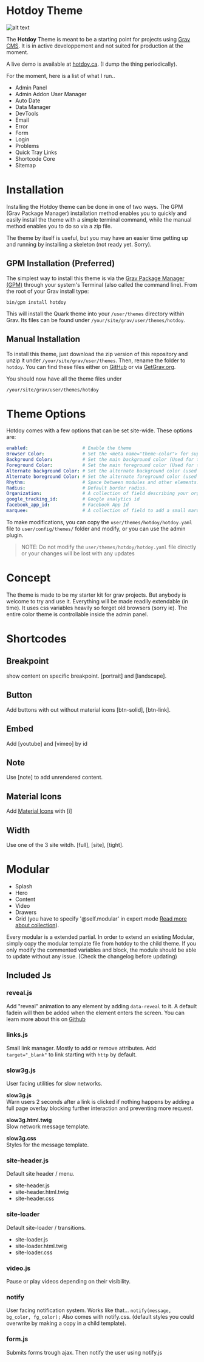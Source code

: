 # Hotdoy Theme

![alt text](https://raw.githubusercontent.com/hotdoy/grav-theme-hotdoy/master/screenshot.jpg)

The **Hotdoy** Theme is meant to be a starting point for projects using [Grav CMS](http://github.com/getgrav/grav).
It is in active developpement and not suited for production at the moment.

A live demo is available at [hotdoy.ca](https://hotdoy.ca). (I dump the thing periodically).

For the moment, here is a list of what I run..
* Admin Panel
* Admin Addon User Manager
* Auto Date
* Data Manager
* DevTools
* Email
* Error
* Form
* Login
* Problems
* Quick Tray Links
* Shortcode Core
* Sitemap

# Installation
Installing the Hotdoy theme can be done in one of two ways. The GPM (Grav Package Manager) installation method enables you to quickly and easily install the theme with a simple terminal command, while the manual method enables you to do so via a zip file.

The theme by itself is useful, but you may have an easier time getting up and running by installing a skeleton (not ready yet. Sorry).

## GPM Installation (Preferred)

The simplest way to install this theme is via the [Grav Package Manager (GPM)](http://learn.getgrav.org/advanced/grav-gpm) through your system's Terminal (also called the command line).  From the root of your Grav install type:

    bin/gpm install hotdoy

This will install the Quark theme into your `/user/themes` directory within Grav. Its files can be found under `/your/site/grav/user/themes/hotdoy`.

## Manual Installation

To install this theme, just download the zip version of this repository and unzip it under `/your/site/grav/user/themes`. Then, rename the folder to `hotdoy`. You can find these files either on [GitHub](https://github.com/getgrav/grav-theme-hotdoy) or via [GetGrav.org](http://getgrav.org/downloads/themes).

You should now have all the theme files under

    /your/site/grav/user/themes/hotdoy

# Theme Options

Hotdoy comes with a few options that can be set site-wide.  These options are:

```yaml
enabled:                    # Enable the theme
Browser Color:              # Set the <meta name="theme-color"> for supported browsers.
Background Color:           # Set the main background color (Used for text, modules and other non-interactive elements).
Foreground Color:           # Set the main foreground color (Used for text, modules and other non-interactive elements).
Alternate background Color: # Set the alternate background color (used in buttons, link and other interactive elements).
Alternate boreground Color: # Set the alternate foreground color (used in buttons, link and other interactive elements).
Rhythm:                     # Space between modules and other elements.
Radius:                     # Default border radius.
Organization:               # A collection of field describing your organization (generate schema).
google_tracking_id:         # Google analytics id
facebook_app_id:            # Facebook App Id
marquee:                    # A collection of field to add a small marquee at the top of every page.
```

To make modifications, you can copy the `user/themes/hotdoy/hotdoy.yaml` file to `user/config/themes/` folder and modify, or you can use the admin plugin.

> NOTE: Do not modify the `user/themes/hotdoy/hotdoy.yaml` file directly or your changes will be lost with any updates

# Concept
The theme is made to be my starter kit for grav projects. But anybody is welcome to try and use it.
Everything will be made readily extendable (in time). It uses css variables heavily so forget old browsers (sorry ie).
The entire color theme is controllable inside the admin panel.

# Shortcodes

## Breakpoint
show content on specific breakpoint.
[portrait] and [landscape].

## Button
Add buttons with out without material icons
[btn-solid], [btn-link].

## Embed
Add [youtube] and [vimeo] by id

## Note
Use [note] to add unrendered content.

## Material Icons
Add [Material Icons](https://material.io/resources/icons/) with [i]

## Width
Use one of the 3 site witdh. [full], [site], [tight].

# Modular
* Splash
* Hero
* Content
* Video
* Drawers
* Grid (you have to specify '@self.modular' in expert mode [Read more about collection](https://learn.getgrav.org/16/content/collections)).

Every modular is a extended partial. In order to extend an existing Modular, simply copy the modular template file from hotdoy to the child theme. 
If you only modify the commented variables and block, the module should be able to update without any issue. (Check the changelog before updating)

## Included Js

### reveal.js
Add "reveal" animation to any element by adding ```data-reveal``` to it.
A default fadein will then be added when the element enters the screen.
You can learn more about this on [Github](https://github.com/hotdoy/reveal.js/blob/master/README.md) 

### links.js
Small link manager. Mostly to add or remove attributes.
Add ```target="_blank"``` to link starting with ```http``` by default.

### slow3g.js
User facing utilities for slow networks.

**slow3g.js**  
Warn users 2 seconds after a link is clicked if nothing happens by adding a full page overlay blocking further interaction and preventing more request.

**slow3g.html.twig**  
Slow network message template.

**slow3g.css**  
Styles for the message template.

### site-header.js
Default site header / menu.
* site-header.js
* site-header.html.twig
* site-header.css

### site-loader
Default site-loader / transitions.
* site-loader.js
* site-loader.html.twig
* site-loader.css

### video.js
Pause or play videos depending on their visibility.

### notify
User facing notification system. Works like that...
``` notify(message, bg_color, fg_color); ```
Also comes with notify.css. (default styles you could overwrite by making a copy in a child template).

### form.js
Submits forms trough ajax. Then notify the user using notify.js
